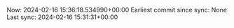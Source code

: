 Now: 2024-02-16 15:36:18.534990+00:00 Earliest commit since sync: None Last sync: 2024-02-16 15:31:31+00:00
